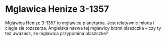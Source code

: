 # Mglawica Henize 3-1357

Mglawica Henize 3-1357 to mglawica planetarna. Jest relatywnie mloda i ciagle
sie rozszerza. Angielska nazwa tej mglawicy brzmi plaszczka – czy ty tez
uwazasz, ze mglawica przypomina plaszczke?
